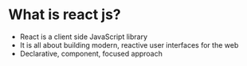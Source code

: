 # What is react js?

- React is a client side JavaScript library
- It is all about building modern, reactive user interfaces for the web
- Declarative, component, focused approach